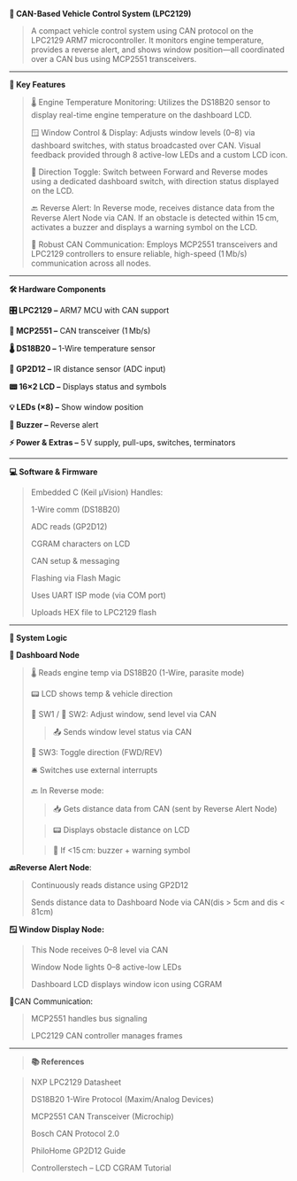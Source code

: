  **🚗 CAN-Based Vehicle Control System (LPC2129)**

> A compact vehicle control system using CAN protocol on the LPC2129 ARM7 microcontroller. It monitors engine temperature, provides a reverse alert, and shows window position—all coordinated over a CAN bus using MCP2551 transceivers.

--------------------------------------------------------------------------------------------------------------
**🔧 Key Features**

> 🌡️ Engine Temperature Monitoring: Utilizes the DS18B20 sensor to display real-time engine temperature on the dashboard LCD.
> 
> 🪟 Window Control & Display: Adjusts window levels (0–8) via dashboard switches, with status broadcasted over CAN. Visual feedback provided through 8 active-low LEDs and a custom LCD icon.
> 
> 🔁 Direction Toggle: Switch between Forward and Reverse modes using a dedicated dashboard switch, with direction status displayed on the LCD.
>
> 🔙 Reverse Alert: In Reverse mode, receives distance data from the Reverse Alert Node via CAN. If an obstacle is detected within 15 cm, activates a buzzer and displays a warning symbol on the LCD.
>
> 📶 Robust CAN Communication: Employs MCP2551 transceivers and LPC2129 controllers to ensure reliable, high-speed (1 Mb/s) communication across all nodes.

--------------------------------------------------------------------------------------------------------------
**🛠️ Hardware Components**

**🎛️ LPC2129 –** ARM7 MCU with CAN support

**🔄 MCP2551 –** CAN transceiver (1 Mb/s)

**🌡️ DS18B20 –** 1-Wire temperature sensor

**🔭 GP2D12 –** IR distance sensor (ADC input)

**📟 16×2 LCD –** Displays status and symbols

**💡 LEDs (×8) –** Show window position

**🔔 Buzzer –** Reverse alert

**⚡ Power & Extras –** 5 V supply, pull-ups, switches, terminators

--------------------------------------------------------------------------------------------------------------
**💻 Software & Firmware**
> Embedded C (Keil µVision)
> Handles:
> 
> 1-Wire comm (DS18B20)
> 
> ADC reads (GP2D12)
> 
> CGRAM characters on LCD
> 
> CAN setup & messaging
> 
> Flashing via Flash Magic
> 
> Uses UART ISP mode (via COM port)
> 
> Uploads HEX file to LPC2129 flash

--------------------------------------------------------------------------------------------------------------
**🔁 System Logic**
 
**🧭 Dashboard Node**

> 🌡️ Reads engine temp via DS18B20 (1-Wire, parasite mode)
> 
> 📟 LCD shows temp & vehicle direction
>
> 🔼 SW1 / 🔽 SW2: Adjust window, send level via CAN
> 
> >📤 Sends window level status via CAN
> 
> 🔁 SW3: Toggle direction (FWD/REV)
>
> 🛎️ Switches use external interrupts
>
>
> 🔙 In Reverse mode:
> 
> >  📥 Gets distance data from CAN (sent by Reverse Alert Node)
>
> > 📟 Displays obstacle distance on LCD
>
> > 🚨 If <15 cm: buzzer + warning symbol

**🔙Reverse Alert Node**:

> Continuously reads distance using GP2D12
> 
> Sends distance data to Dashboard Node via CAN(dis > 5cm and dis < 81cm)

**🪟 Window Display Node:**

> This Node receives 0–8 level via CAN
> 
> Window Node lights 0–8 active-low LEDs
> 
> Dashboard LCD displays window icon using CGRAM
>
📶CAN Communication:

> MCP2551 handles bus signaling
> 
> LPC2129 CAN controller manages frames
--------------------------------------------------------------------------------------------------------------
> **📚 References**

> NXP LPC2129 Datasheet
> 
> DS18B20 1-Wire Protocol (Maxim/Analog Devices)
> 
> MCP2551 CAN Transceiver (Microchip)
> 
> Bosch CAN Protocol 2.0
> 
> PhiloHome GP2D12 Guide
> 
> Controllerstech – LCD CGRAM Tutorial
